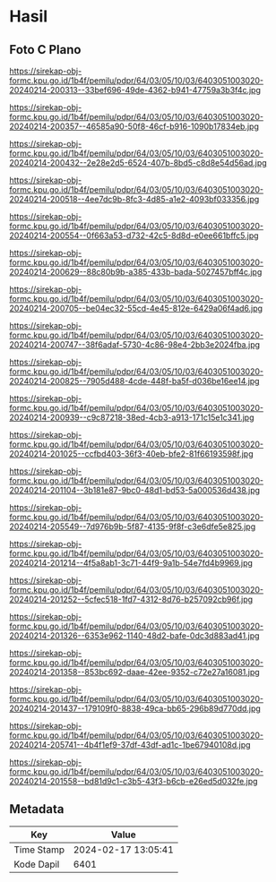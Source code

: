 # Hasil

## Foto C Plano

https://sirekap-obj-formc.kpu.go.id/1b4f/pemilu/pdpr/64/03/05/10/03/6403051003020-20240214-200313--33bef696-49de-4362-b941-47759a3b3f4c.jpg

https://sirekap-obj-formc.kpu.go.id/1b4f/pemilu/pdpr/64/03/05/10/03/6403051003020-20240214-200357--46585a90-50f8-46cf-b916-1090b17834eb.jpg

https://sirekap-obj-formc.kpu.go.id/1b4f/pemilu/pdpr/64/03/05/10/03/6403051003020-20240214-200432--2e28e2d5-6524-407b-8bd5-c8d8e54d56ad.jpg

https://sirekap-obj-formc.kpu.go.id/1b4f/pemilu/pdpr/64/03/05/10/03/6403051003020-20240214-200518--4ee7dc9b-8fc3-4d85-a1e2-4093bf033356.jpg

https://sirekap-obj-formc.kpu.go.id/1b4f/pemilu/pdpr/64/03/05/10/03/6403051003020-20240214-200554--0f663a53-d732-42c5-8d8d-e0ee661bffc5.jpg

https://sirekap-obj-formc.kpu.go.id/1b4f/pemilu/pdpr/64/03/05/10/03/6403051003020-20240214-200629--88c80b9b-a385-433b-bada-5027457bff4c.jpg

https://sirekap-obj-formc.kpu.go.id/1b4f/pemilu/pdpr/64/03/05/10/03/6403051003020-20240214-200705--be04ec32-55cd-4e45-812e-6429a06f4ad6.jpg

https://sirekap-obj-formc.kpu.go.id/1b4f/pemilu/pdpr/64/03/05/10/03/6403051003020-20240214-200747--38f6adaf-5730-4c86-98e4-2bb3e2024fba.jpg

https://sirekap-obj-formc.kpu.go.id/1b4f/pemilu/pdpr/64/03/05/10/03/6403051003020-20240214-200825--7905d488-4cde-448f-ba5f-d036be16ee14.jpg

https://sirekap-obj-formc.kpu.go.id/1b4f/pemilu/pdpr/64/03/05/10/03/6403051003020-20240214-200939--c9c87218-38ed-4cb3-a913-171c15e1c341.jpg

https://sirekap-obj-formc.kpu.go.id/1b4f/pemilu/pdpr/64/03/05/10/03/6403051003020-20240214-201025--ccfbd403-36f3-40eb-bfe2-81f66193598f.jpg

https://sirekap-obj-formc.kpu.go.id/1b4f/pemilu/pdpr/64/03/05/10/03/6403051003020-20240214-201104--3b181e87-9bc0-48d1-bd53-5a000536d438.jpg

https://sirekap-obj-formc.kpu.go.id/1b4f/pemilu/pdpr/64/03/05/10/03/6403051003020-20240214-205549--7d976b9b-5f87-4135-9f8f-c3e6dfe5e825.jpg

https://sirekap-obj-formc.kpu.go.id/1b4f/pemilu/pdpr/64/03/05/10/03/6403051003020-20240214-201214--4f5a8ab1-3c71-44f9-9a1b-54e7fd4b9969.jpg

https://sirekap-obj-formc.kpu.go.id/1b4f/pemilu/pdpr/64/03/05/10/03/6403051003020-20240214-201252--5cfec518-1fd7-4312-8d76-b257092cb96f.jpg

https://sirekap-obj-formc.kpu.go.id/1b4f/pemilu/pdpr/64/03/05/10/03/6403051003020-20240214-201326--6353e962-1140-48d2-bafe-0dc3d883ad41.jpg

https://sirekap-obj-formc.kpu.go.id/1b4f/pemilu/pdpr/64/03/05/10/03/6403051003020-20240214-201358--853bc692-daae-42ee-9352-c72e27a16081.jpg

https://sirekap-obj-formc.kpu.go.id/1b4f/pemilu/pdpr/64/03/05/10/03/6403051003020-20240214-201437--179109f0-8838-49ca-bb65-296b89d770dd.jpg

https://sirekap-obj-formc.kpu.go.id/1b4f/pemilu/pdpr/64/03/05/10/03/6403051003020-20240214-205741--4b4f1ef9-37df-43df-ad1c-1be67940108d.jpg

https://sirekap-obj-formc.kpu.go.id/1b4f/pemilu/pdpr/64/03/05/10/03/6403051003020-20240214-201558--bd81d9c1-c3b5-43f3-b6cb-e26ed5d032fe.jpg


## Metadata

| Key        | Value               |
| ---------- | ------------------- |
| Time Stamp | 2024-02-17 13:05:41 |
| Kode Dapil | 6401                |



